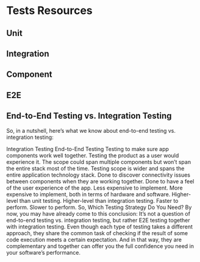 # Tests Resources 

## Unit
## Integration
## Component
## E2E


## End-to-End Testing vs. Integration Testing
So, in a nutshell, here’s what we know about end-to-end testing vs. integration testing:

Integration Testing	End-to-End Testing
Testing to make sure app components work well together.	Testing the product as a user would experience it.
The scope could span multiple components but won’t span the entire stack most of the time.	Testing scope is wider and spans the entire application technology stack.
Done to discover connectivity issues between components when they are working together.	Done to have a feel of the user experience of the app.
Less expensive to implement.	More expensive to implement, both in terms of hardware and software.
Higher-level than unit testing.	Higher-level than integration testing.
Faster to perform.	Slower to perform.
So, Which Testing Strategy Do You Need?
By now, you may have already come to this conclusion: It’s not a question of end-to-end testing vs. integration testing, but rather E2E testing together with integration testing. Even though each type of testing takes a different approach, they share the common task of checking if the result of some code execution meets a certain expectation. And in that way, they are complementary and together can offer you the full confidence you need in your software’s performance.